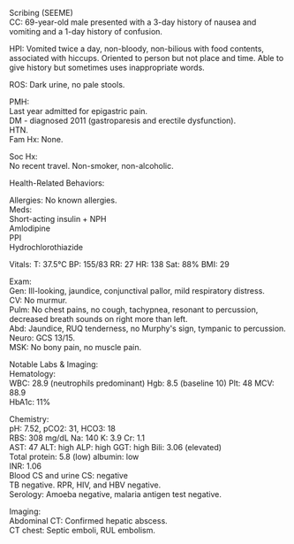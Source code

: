 Scribing (SEEME)  
CC: 69-year-old male presented with a 3-day history of nausea and vomiting and a 1-day history of confusion.

HPI: Vomited twice a day, non-bloody, non-bilious with food contents, associated with hiccups. Oriented to person but not place and time. Able to give history but sometimes uses inappropriate words.

ROS: Dark urine, no pale stools.

PMH:  
Last year admitted for epigastric pain.  
DM - diagnosed 2011 (gastroparesis and erectile dysfunction).  
HTN.  
Fam Hx: None.

Soc Hx:  
No recent travel. Non-smoker, non-alcoholic.

Health-Related Behaviors:

Allergies: No known allergies.  
Meds:  
Short-acting insulin + NPH  
Amlodipine  
PPI  
Hydrochlorothiazide  

Vitals: T: 37.5°C BP: 155/83 RR: 27 HR: 138 Sat: 88% BMI: 29

Exam:  
Gen: Ill-looking, jaundice, conjunctival pallor, mild respiratory distress.  
CV: No murmur.  
Pulm: No chest pains, no cough, tachypnea, resonant to percussion, decreased breath sounds on right more than left.  
Abd: Jaundice, RUQ tenderness, no Murphy's sign, tympanic to percussion.  
Neuro: GCS 13/15.  
MSK: No bony pain, no muscle pain.

Notable Labs & Imaging:  
Hematology:  
WBC: 28.9 (neutrophils predominant) Hgb: 8.5 (baseline 10) Plt: 48 MCV: 88.9  
HbA1c: 11%

Chemistry:  
pH: 7.52, pCO2: 31, HCO3: 18  
RBS: 308 mg/dL Na: 140 K: 3.9 Cr: 1.1  
AST: 47 ALT: high ALP: high GGT: high Bili: 3.06 (elevated)  
Total protein: 5.8 (low) albumin: low  
INR: 1.06  
Blood CS and urine CS: negative  
TB negative. RPR, HIV, and HBV negative.  
Serology: Amoeba negative, malaria antigen test negative.

Imaging:  
Abdominal CT: Confirmed hepatic abscess.  
CT chest: Septic emboli, RUL embolism.
